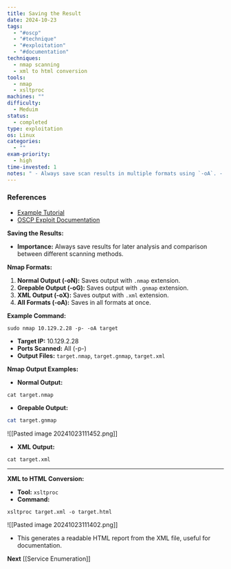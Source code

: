 ```yaml
---
title: Saving the Result
date: 2024-10-23
tags:
  - "#oscp"
  - "#technique"
  - "#exploitation"
  - "#documentation"
techniques:
  - nmap scanning
  - xml to html conversion
tools:
  - nmap
  - xsltproc
machines: ""
difficulty:
  - Meduim
status:
  - completed
type: exploitation
os: Linux
categories:
  - ""
exam-priority:
  - high
time-invested: 1
notes: " - Always save scan results in multiple formats using `-oA`. - XML output can be converted to HTML for non-technical documentation using `xsltproc`."
---
```


### References
- [Example Tutorial](https://example.com/tutorial)
- [OSCP Exploit Documentation](https://documentation.oscp.org/exploitations)


**Saving the Results:**

- **Importance:** Always save results for later analysis and comparison between different scanning methods.

**Nmap Formats:**

1. **Normal Output (-oN):** Saves output with `.nmap` extension.
2. **Grepable Output (-oG):** Saves output with `.gnmap` extension.
3. **XML Output (-oX):** Saves output with `.xml` extension.
4. **All Formats (-oA):** Saves in all formats at once.

**Example Command:**

```shell 
sudo nmap 10.129.2.28 -p- -oA target
```

- **Target IP:** 10.129.2.28
- **Ports Scanned:** All (-p-)
- **Output Files:** `target.nmap`, `target.gnmap`, `target.xml`

**Nmap Output Examples:**

- **Normal Output:**

```shell 
cat target.nmap
```

- **Grepable Output:**

```bash
cat target.gnmap
```
![[Pasted image 20241023111452.png]]

- **XML Output:**
```shell
cat target.xml
```

---

**XML to HTML Conversion:**

- **Tool:** `xsltproc`
- **Command:**


```shell
xsltproc target.xml -o target.html
```

![[Pasted image 20241023111402.png]]
- This generates a readable HTML report from the XML file, useful for documentation.

**Next** [[Service Enumeration]]

